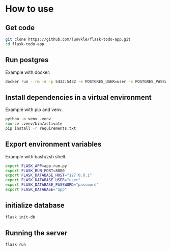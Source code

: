 # How to use

## Get code

```sh
git clone https://github.com/luovkle/flask-todo-app.git
cd flask-todo-app
```

## Run postgres

Example with docker.

```sh
docker run --rm -d -p 5432:5432 -e POSTGRES_USER=user -e POSTGRES_PASSWORD=password -e POSTGRES_DB=app postgres:13.3-alpine
```

## Install dependencies in a virtual environment

Example with pip and venv.

```sh
python -m venv .venv
source .venv/bin/activate
pip install -r requirements.txt
```

## Export environment variables

Example with bash/zsh shell.

```sh
export FLASK_APP=app.run.py
export FLASK_RUN_PORT=8080
export FLASK_DATABASE_HOST="127.0.0.1"
export FLASK_DATABASE_USER="user"
export FLASK_DATABASE_PASSWORD="password"
export FLASK_DATABASE="app"
```

## initialize database

```sh
flask init-db
```

## Running the server

```sh
flask run
```
